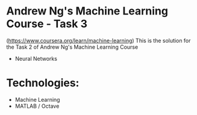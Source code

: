 # Andrew Ng's Machine Learning Course - Task 3
(https://www.coursera.org/learn/machine-learning)
This is the solution for the Task 2 of Andrew Ng's Machine Learning Course

- Neural Networks

Technologies:
======
- Machine Learning
- MATLAB / Octave

